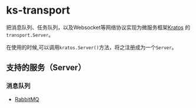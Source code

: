 # ks-transport

把消息队列、任务队列，以及Websocket等网络协议实现为微服务框架[Kratos](https://go-kratos.dev/docs/) 的`transport.Server`。

在使用的时候,可以调用`kratos.Server()`方法，将之注册成为一个`Server`。

## 支持的服务（Server）

### 消息队列

- [RabbitMQ](https://www.rabbitmq.com/)